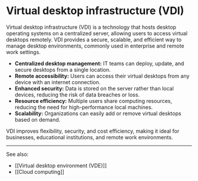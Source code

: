 
# Virtual desktop infrastructure (VDI)

Virtual desktop infrastructure (VDI) is a technology that hosts desktop operating systems on a centralized server, allowing users to access virtual desktops remotely. VDI provides a secure, scalable, and efficient way to manage desktop environments, commonly used in enterprise and remote work settings.

- **Centralized desktop management:** IT teams can deploy, update, and secure desktops from a single location.
- **Remote accessibility:** Users can access their virtual desktops from any device with an internet connection.
- **Enhanced security:** Data is stored on the server rather than local devices, reducing the risk of data breaches or loss.
- **Resource efficiency:** Multiple users share computing resources, reducing the need for high-performance local machines.
- **Scalability:** Organizations can easily add or remove virtual desktops based on demand.

VDI improves flexibility, security, and cost efficiency, making it ideal for businesses, educational institutions, and remote work environments.

---

See also:

- [[Virtual desktop environment (VDE)]]
- [[Cloud computing]]